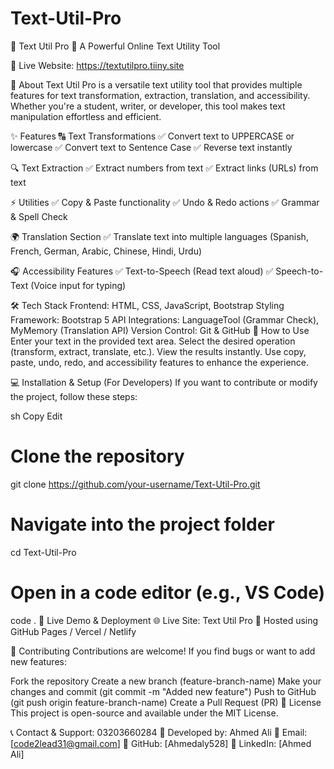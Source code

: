 # Text-Util-Pro
📌 Text Util Pro
🚀 A Powerful Online Text Utility Tool

🔗 Live Website: https://textutilpro.tiiny.site

📖 About
Text Util Pro is a versatile text utility tool that provides multiple features for text transformation, extraction, translation, and accessibility. Whether you're a student, writer, or developer, this tool makes text manipulation effortless and efficient.

✨ Features
🔠 Text Transformations
✅ Convert text to UPPERCASE or lowercase
✅ Convert text to Sentence Case
✅ Reverse text instantly

🔍 Text Extraction
✅ Extract numbers from text
✅ Extract links (URLs) from text

⚡ Utilities
✅ Copy & Paste functionality
✅ Undo & Redo actions
✅ Grammar & Spell Check

🌍 Translation Section
✅ Translate text into multiple languages (Spanish, French, German, Arabic, Chinese, Hindi, Urdu)

🎧 Accessibility Features
✅ Text-to-Speech (Read text aloud)
✅ Speech-to-Text (Voice input for typing)

🛠 Tech Stack
Frontend: HTML, CSS, JavaScript, Bootstrap
Styling Framework: Bootstrap 5
API Integrations: LanguageTool (Grammar Check), MyMemory (Translation API)
Version Control: Git & GitHub
🚀 How to Use
Enter your text in the provided text area.
Select the desired operation (transform, extract, translate, etc.).
View the results instantly.
Use copy, paste, undo, redo, and accessibility features to enhance the experience.

💻 Installation & Setup (For Developers)
If you want to contribute or modify the project, follow these steps:

sh
Copy
Edit
# Clone the repository
git clone https://github.com/your-username/Text-Util-Pro.git

# Navigate into the project folder
cd Text-Util-Pro

# Open in a code editor (e.g., VS Code)
code .
📢 Live Demo & Deployment
🌐 Live Site: Text Util Pro
🔹 Hosted using GitHub Pages / Vercel / Netlify

🤝 Contributing
Contributions are welcome! If you find bugs or want to add new features:

Fork the repository
Create a new branch (feature-branch-name)
Make your changes and commit (git commit -m "Added new feature")
Push to GitHub (git push origin feature-branch-name)
Create a Pull Request (PR)
📜 License
This project is open-source and available under the MIT License.

📞 Contact & Support: 03203660284
👤 Developed by: Ahmed Ali
📧 Email: [code2lead31@gmail.com]
🔗 GitHub: [Ahmedaly528]
🚀 LinkedIn: [Ahmed Ali]
